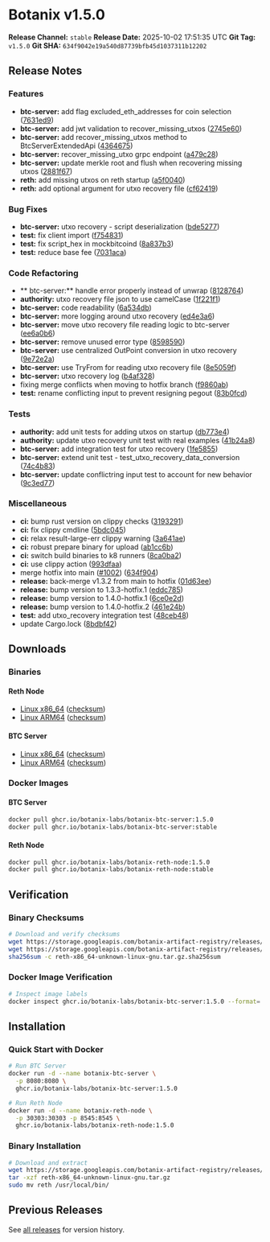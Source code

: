 # Botanix v1.5.0

**Release Channel:** `stable`
**Release Date:** 2025-10-02 17:51:35 UTC
**Git Tag:** `v1.5.0`
**Git SHA:** `634f9042e19a540d87739bfb45d1037311b12202`

## Release Notes


### Features

* **btc-server:** add flag excluded_eth_addresses for coin selection ([7631ed9](https://github.com/botanix-labs/Macbeth/commit/7631ed98b3cddd45dc40b7f9799c3edf921e4859))
* **btc-server:** add jwt validation to recover_missing_utxos ([2745e60](https://github.com/botanix-labs/Macbeth/commit/2745e607788ce37067c989c8d2bd1dd98ddc31d9))
* **btc-server:** add recover_missing_utxos method to BtcServerExtendedApi ([4364675](https://github.com/botanix-labs/Macbeth/commit/43646754e45263613a80952e36a641e29a94e201))
* **btc-server:** recover_missing_utxo grpc endpoint ([a479c28](https://github.com/botanix-labs/Macbeth/commit/a479c28494fa08cffaff3b878343845e0bc35e22))
* **btc-server:** update merkle root and flush when recovering missing utxos ([2881f67](https://github.com/botanix-labs/Macbeth/commit/2881f672b81234d0b156320cd5b7e1253d39b1a9))
* **reth:** add missing utxos on reth startup ([a5f0040](https://github.com/botanix-labs/Macbeth/commit/a5f004056f8a6cda5df9dd79037baf54ac2aaecb))
* **reth:** add optional argument for utxo recovery file ([cf62419](https://github.com/botanix-labs/Macbeth/commit/cf6241984c2d3e9a71535f648a20e9de52e6766e))

### Bug Fixes

* **btc-server:** utxo recovery - script deserialization ([bde5277](https://github.com/botanix-labs/Macbeth/commit/bde5277a3789edc97a388d5e1f93ab0b20444cf8))
* **test:** fix client import ([f754831](https://github.com/botanix-labs/Macbeth/commit/f7548313928b8771ce33eeb136551d172fb16321))
* **test:** fix script_hex in mockbitcoind ([8a837b3](https://github.com/botanix-labs/Macbeth/commit/8a837b3695e3a4011062bbf926f0d67795aac232))
* **test:** reduce base fee ([7031aca](https://github.com/botanix-labs/Macbeth/commit/7031aca7463dad1d5e95516f36a09df8b176499e))

### Code Refactoring

* ** btc-server:** handle error properly instead of unwrap ([8128764](https://github.com/botanix-labs/Macbeth/commit/8128764d324ebe606f0b67f464374f81cae273ee))
* **authority:** utxo recovery file json to use camelCase ([1f221f1](https://github.com/botanix-labs/Macbeth/commit/1f221f1092151a811ee961fc88953de73e5a80b5))
* **btc-server:** code readability ([6a534db](https://github.com/botanix-labs/Macbeth/commit/6a534db66423fe7a48e568443176e959d7cf4905))
* **btc-server:** more logging around utxo recovery ([ed4e3a6](https://github.com/botanix-labs/Macbeth/commit/ed4e3a6a09348df492f7206cc2d998c3b82771c2))
* **btc-server:** move utxo recovery file reading logic to btc-server ([ee6a0b6](https://github.com/botanix-labs/Macbeth/commit/ee6a0b6e06363a5a0e51077631f7cce59b7e8109))
* **btc-server:** remove unused error type ([8598590](https://github.com/botanix-labs/Macbeth/commit/8598590ee0ef8e4dcf00c1f845a81d5630e3af92))
* **btc-server:** use centralized OutPoint conversion in utxo recovery ([9e72e2a](https://github.com/botanix-labs/Macbeth/commit/9e72e2aa8ede19183161a2d250f4f03b4e2bd6ba))
* **btc-server:** use TryFrom for reading utxo recovery file ([8e5059f](https://github.com/botanix-labs/Macbeth/commit/8e5059f50e898b9e3a09e3c650b0eba07ff893b0))
* **btc-server:** utxo recovery log ([b4af328](https://github.com/botanix-labs/Macbeth/commit/b4af3282ec26db554b4c747a4c5fd54e85af25cd))
* fixing merge conflicts when moving to hotfix branch ([f9860ab](https://github.com/botanix-labs/Macbeth/commit/f9860abb71921161388ac84029116b33f26a3daa))
* **test:** rename conflicting input to prevent resigning pegout ([83b0fcd](https://github.com/botanix-labs/Macbeth/commit/83b0fcd2271b0a49eb5e0c4091462ed039f4dba6))

### Tests

* **authority:** add unit tests for adding utxos on startup ([db773e4](https://github.com/botanix-labs/Macbeth/commit/db773e4f0ee715778fa9e3053db3a82c6461b405))
* **authority:** update utxo recovery unit test with real examples ([41b24a8](https://github.com/botanix-labs/Macbeth/commit/41b24a89f8995b08000b0bc6e287296711b89d41))
* **btc-server:** add integration test for utxo recovery ([1fe5855](https://github.com/botanix-labs/Macbeth/commit/1fe5855765156dc40bf8339d1526ff00443d15d7))
* **btc-server:** extend unit test - test_utxo_recovery_data_conversion ([74c4b83](https://github.com/botanix-labs/Macbeth/commit/74c4b838c1213e8a0ecd13de336b20215712a617))
* **btc-server:** update conflictring input test to account for new behavior ([9c3ed77](https://github.com/botanix-labs/Macbeth/commit/9c3ed77d31d01d6cf9b38a9a99c167ac574f7bf5))

### Miscellaneous

* **ci:** bump rust version on clippy checks ([3193291](https://github.com/botanix-labs/Macbeth/commit/3193291717f1e58f9532d46fc14fb0eb8e1605b8))
* **ci:** fix clippy cmdline ([5bdc045](https://github.com/botanix-labs/Macbeth/commit/5bdc04518473e52e7248c67fcc53ec21e0337fa2))
* **ci:** relax result-large-err clippy warning ([3a641ae](https://github.com/botanix-labs/Macbeth/commit/3a641aed5bdd4a6e51c67f4895a4d0c3c9127b46))
* **ci:** robust prepare binary for upload ([ab1cc6b](https://github.com/botanix-labs/Macbeth/commit/ab1cc6b8b494dd0297ce02406c95d72436722d2a))
* **ci:** switch build binaries to k8 runners ([8ca0ba2](https://github.com/botanix-labs/Macbeth/commit/8ca0ba2de95c2042fa57ecb812dfde193124484b))
* **ci:** use clippy action ([993dfaa](https://github.com/botanix-labs/Macbeth/commit/993dfaabd9593173e1d61ce6514d4aae8dbbc38f))
* merge hotfix into main ([#1002](https://github.com/botanix-labs/Macbeth/issues/1002)) ([634f904](https://github.com/botanix-labs/Macbeth/commit/634f9042e19a540d87739bfb45d1037311b12202))
* **release:** back-merge v1.3.2 from main to hotfix ([01d63ee](https://github.com/botanix-labs/Macbeth/commit/01d63ee91c6a186d6e873068daebb6e1e0f70e61))
* **release:** bump version to 1.3.3-hotfix.1 ([eddc785](https://github.com/botanix-labs/Macbeth/commit/eddc7856dc076abbded9bab0917798dae05cb4c2))
* **release:** bump version to 1.4.0-hotfix.1 ([6ce0e2d](https://github.com/botanix-labs/Macbeth/commit/6ce0e2d73b3fb87c7940eac5d60f61989c33ebd5))
* **release:** bump version to 1.4.0-hotfix.2 ([461e24b](https://github.com/botanix-labs/Macbeth/commit/461e24b2641422f4c539c00c38605ed302a89e5a))
* **test:** add utxo_recovery integration test ([48ceb48](https://github.com/botanix-labs/Macbeth/commit/48ceb4846bc1d33f00d5fb87dcd76e89affbaa9a))
* update Cargo.lock ([8bdbf42](https://github.com/botanix-labs/Macbeth/commit/8bdbf42abe4fdda4d1fe7231c49252d6b3cd05d4))


## Downloads

### Binaries

#### Reth Node
- [Linux x86_64](https://storage.googleapis.com/botanix-artifact-registry/releases/reth/stable/1.5.0/reth-x86_64-unknown-linux-gnu.tar.gz) ([checksum](https://storage.googleapis.com/botanix-artifact-registry/releases/reth/stable/1.5.0/reth-x86_64-unknown-linux-gnu.tar.gz.sha256sum))
- [Linux ARM64](https://storage.googleapis.com/botanix-artifact-registry/releases/reth/stable/1.5.0/reth-aarch64-unknown-linux-gnu.tar.gz) ([checksum](https://storage.googleapis.com/botanix-artifact-registry/releases/reth/stable/1.5.0/reth-aarch64-unknown-linux-gnu.tar.gz.sha256sum))

#### BTC Server
- [Linux x86_64](https://storage.googleapis.com/botanix-artifact-registry/releases/btc-server/stable/1.5.0/btc-server-x86_64-unknown-linux-gnu.tar.gz) ([checksum](https://storage.googleapis.com/botanix-artifact-registry/releases/btc-server/stable/1.5.0/btc-server-x86_64-unknown-linux-gnu.tar.gz.sha256sum))
- [Linux ARM64](https://storage.googleapis.com/botanix-artifact-registry/releases/btc-server/stable/1.5.0/btc-server-aarch64-unknown-linux-gnu.tar.gz) ([checksum](https://storage.googleapis.com/botanix-artifact-registry/releases/btc-server/stable/1.5.0/btc-server-aarch64-unknown-linux-gnu.tar.gz.sha256sum))

### Docker Images

#### BTC Server
```bash
docker pull ghcr.io/botanix-labs/botanix-btc-server:1.5.0
docker pull ghcr.io/botanix-labs/botanix-btc-server:stable
```

#### Reth Node
```bash
docker pull ghcr.io/botanix-labs/botanix-reth-node:1.5.0
docker pull ghcr.io/botanix-labs/botanix-reth-node:stable
```

## Verification

### Binary Checksums
```bash
# Download and verify checksums
wget https://storage.googleapis.com/botanix-artifact-registry/releases/reth/stable/1.5.0/reth-x86_64-unknown-linux-gnu.tar.gz
wget https://storage.googleapis.com/botanix-artifact-registry/releases/reth/stable/1.5.0/reth-x86_64-unknown-linux-gnu.tar.gz.sha256sum
sha256sum -c reth-x86_64-unknown-linux-gnu.tar.gz.sha256sum
```

### Docker Image Verification
```bash
# Inspect image labels
docker inspect ghcr.io/botanix-labs/botanix-btc-server:1.5.0 --format='{{.Config.Labels}}'
```

## Installation

### Quick Start with Docker
```bash
# Run BTC Server
docker run -d --name botanix-btc-server \
  -p 8080:8080 \
  ghcr.io/botanix-labs/botanix-btc-server:1.5.0

# Run Reth Node
docker run -d --name botanix-reth-node \
  -p 30303:30303 -p 8545:8545 \
  ghcr.io/botanix-labs/botanix-reth-node:1.5.0
```

### Binary Installation
```bash
# Download and extract
wget https://storage.googleapis.com/botanix-artifact-registry/releases/reth/stable/1.5.0/reth-x86_64-unknown-linux-gnu.tar.gz
tar -xzf reth-x86_64-unknown-linux-gnu.tar.gz
sudo mv reth /usr/local/bin/
```

## Previous Releases

See [all releases](../../README.md#releases) for version history.
